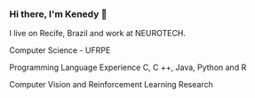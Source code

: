 ### Hi there, I'm Kenedy 👋


I live on Recife, Brazil and work at NEUROTECH.

Computer Science - UFRPE

Programming Language Experience C, C ++, Java, Python and R

Computer Vision and Reinforcement Learning Research
